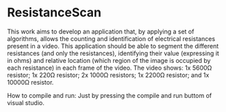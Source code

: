 # ResistanceScan
This work aims to develop an application that, by applying a set of algorithms, allows the counting and identification
of electrical resistances present in a video. This application should be able to segment the different resistances 
(and only the resistances), identifying their value (expressing it in ohms) and relative location (which region of 
the image is occupied by each resistance) in each frame of the video.
The video shows: 1x 5600Ω resistor; 1x 220Ω resistor; 2x 1000Ω resistors; 1x 2200Ω resistor; and 1x 10000Ω resistor.

How to compile and run: Just by pressing the compile and run buttom of visual studio.
